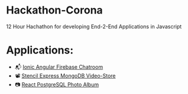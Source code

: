 # Hackathon-Corona
12 Hour Hachathon for developing End-2-End Applications in Javascript
# Applications:
- 📬 [Ionic Angular Firebase Chatroom](./Ionic_Angular_Chatroom/README.md)
- 📽️ [Stencil Express MongoDB Video-Store](./Stencil_Express_MongoDB_VideoStore/README.md)
- 📷 [React PostgreSQL Photo Album](./react_postgreSQL_photo_album/README.md)

